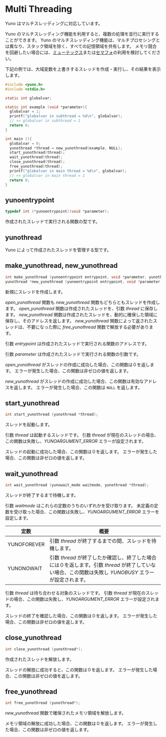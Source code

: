 
# Multi Threading

Yuno はマルチスレッディングに対応しています。

Yuno のマルチスレッディング機能を利用すると、複数の処理を並行に実行することができます。
Yuno のマルチスレッディング機能は、マルチプロセシングとは異なり、スタック領域を除く、すべての記憶領域を共有します。
メモリ競合を回避したい場合には、[ミューテックス](yunomutex.md)または[セマフォ](yunosemaphore.md)の利用を検討してください。

下記の例では、大域変数を上書きするスレッドを作成・実行し、その結果を表示します。

```c
#include <yuno.h>
#include <stdio.h>

static int globalvar;

static int example (void *parameter){
  globalvar = 1;
  printf("globalvar in subthread = %d\n", globalvar);
  // >> globalvar in subthread = 1
  return 0;
}

int main (){
  globalvar = 0;
  yunothread *thread = new_yunothread(example, NULL);
  start_yunothread(thread);
  wait_yunothread(thread);
  close_yunothread(thread);
  free_yunothread(thread);
  printf("globalvar in main thread = %d\n", globalvar);
  // >> globalvar in main thread = 1
  return 0;
}
```

## yunoentrypoint 

```c
typedef int (*yunoentrypoint)(void *parameter);
```

作成されたスレッドで実行される関数の型です。

## yunothread 

Yuno によって作成されたスレッドを管理する型です。

## make_yunothread, new_yunothread 

```c
int make_yunothread (yunoentrypoint entrypoint, void *parameter, yunothread *thread);
yunothread *new_yunothread (yunoentrypoint entrypoint, void *parameter);
```

新規にスレッドを作成します。

*open_yunothread* 関数も *new_yunothread* 関数もどちらともスレッドを作成します。
*open_yunothread* 関数は作成されたスレッドを、引数 *thread* に保存します。
*new_yunothread* 関数は作成されたスレッドを、動的に確保した領域に保存し、そのアドレスを返します。
*new_yunothread* 関数によって返されたスレッドは、不要になった際に *free_yunothread* 関数で解放する必要があります。

引数 *entrypoint* は作成されたスレッドで実行される関数のアドレスです。

引数 *parameter* は作成されたスレッドで実行される関数の引数です。

*open_yunothread* がスレッドの作成に成功した場合、この関数は０を返します。
エラーが発生した場合、この関数は非ゼロの値を返します。

*new_yunothread* がスレッドの作成に成功した場合、この関数は有効なアドレスを返します。
エラーが発生した場合、この関数は `NULL` を返します。

## start_yunothread

```c
int start_yunothread (yunothread *thread);
```

スレッドを起動します。

引数 *thread* は起動するスレッドです。
引数 *thread* が現在のスレッドの場合、この関数は失敗し、*YUNOARGUMENT_ERROR* エラーが設定されます。

スレッドの起動に成功した場合、この関数は０を返します。
エラーが発生した場合、この関数は非ゼロの値を返します。

## wait_yunothread

```c
int wait_yunothread (yunowait_mode waitmode, yunothread *thread);
```

スレッドが終了するまで待機します。

引数 *waitmode* はこれらの定数のうちのいずれかを受け取ります。
未定義の定数を受け取った場合、この関数は失敗し、*YUNOARGUMENT_ERROR* エラーを設定します。

| 定数 | 概要 | 
| ---- | ---- | 
| YUNOFOREVER | 引数 *thread* が終了するまでの間、スレッドを待機します。 | 
| YUNONOWAIT  | 引数 *thread* が終了したか確認し、終了した場合には０を返します。引数 *thread* が終了していない場合、この関数は失敗し *YUNOBUSY* エラーが設定されます。 | 

引数 *thread* は待ち合わせる対象のスレッドです。
引数 *thread* が現在のスレッドの場合、この関数は失敗し、*YUNOARGUMENT_ERROR* エラーが設定されます。

スレッドの終了を確認した場合、この関数は０を返します。
エラーが発生した場合、この関数は非ゼロの値を返します。

## close_yunothread

```c
int close_yunothread (yunothread*);
```

作成されたスレッドを解放します。

スレッドの解放に成功すると、この関数は０を返します。
エラーが発生した場合、この関数は非ゼロの値を返します。

## free_yunothread

```c
int free_yunothread (yunothread*);
```

*new_yunothread* 関数で確保されたメモリ領域を解放します。

メモリ領域の解放に成功した場合、この関数は０を返します。
エラーが発生した場合、この関数は非ゼロの値を返します。
